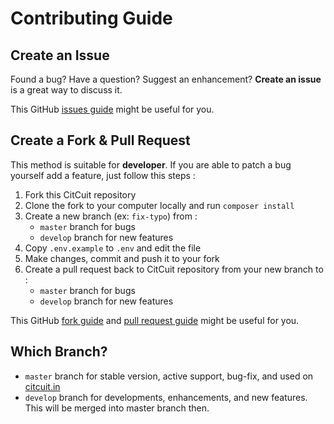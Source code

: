# Contributing Guide

## Create an Issue

Found a bug? Have a question? Suggest an enhancement? **Create an issue** is a great way to discuss it.

This GitHub [issues guide](https://guides.github.com/features/issues) might be useful for you.

## Create a Fork & Pull Request

This method is suitable for **developer**. If you are able to patch a bug yourself add a feature, just follow this steps :

1. Fork this CitCuit repository
2. Clone the fork to your computer locally and run `composer install`
3. Create a new branch (ex: `fix-typo`) from :
    - `master` branch for bugs
    - `develop` branch for new features
4. Copy `.env.example` to `.env` and edit the file
5. Make changes, commit and push it to your fork
6. Create a pull request back to CitCuit repository from your new branch to :
    - `master` branch for bugs
    - `develop` branch for new features

This GitHub [fork guide](https://guides.github.com/activities/forking) and [pull request guide](https://help.github.com/articles/using-pull-requests) might be useful for you.

## Which Branch?

-   `master` branch for stable version, active support, bug-fix, and used on [citcuit.in](https://citcuit.in)
-   `develop` branch for developments, enhancements, and new features. This will be merged into master branch then.

